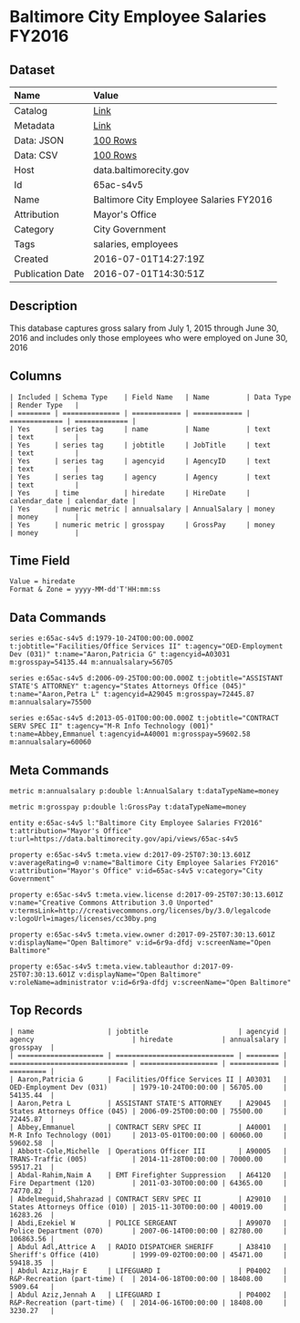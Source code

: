 # Baltimore City Employee Salaries FY2016

## Dataset

| Name | Value |
| :--- | :---- |
| Catalog | [Link](https://catalog.data.gov/dataset/baltimore-city-employee-salaries-fy2016) |
| Metadata | [Link](https://data.baltimorecity.gov/api/views/65ac-s4v5) |
| Data: JSON | [100 Rows](https://data.baltimorecity.gov/api/views/65ac-s4v5/rows.json?max_rows=100) |
| Data: CSV | [100 Rows](https://data.baltimorecity.gov/api/views/65ac-s4v5/rows.csv?max_rows=100) |
| Host | data.baltimorecity.gov |
| Id | 65ac-s4v5 |
| Name | Baltimore City Employee Salaries FY2016 |
| Attribution | Mayor's Office |
| Category | City Government |
| Tags | salaries, employees |
| Created | 2016-07-01T14:27:19Z |
| Publication Date | 2016-07-01T14:30:51Z |

## Description

This database captures gross salary from July 1, 2015 through June 30, 2016 and includes only those employees who were employed on June 30, 2016

## Columns

```ls
| Included | Schema Type    | Field Name   | Name         | Data Type     | Render Type   |
| ======== | ============== | ============ | ============ | ============= | ============= |
| Yes      | series tag     | name         | Name         | text          | text          |
| Yes      | series tag     | jobtitle     | JobTitle     | text          | text          |
| Yes      | series tag     | agencyid     | AgencyID     | text          | text          |
| Yes      | series tag     | agency       | Agency       | text          | text          |
| Yes      | time           | hiredate     | HireDate     | calendar_date | calendar_date |
| Yes      | numeric metric | annualsalary | AnnualSalary | money         | money         |
| Yes      | numeric metric | grosspay     | GrossPay     | money         | money         |
```

## Time Field

```ls
Value = hiredate
Format & Zone = yyyy-MM-dd'T'HH:mm:ss
```

## Data Commands

```ls
series e:65ac-s4v5 d:1979-10-24T00:00:00.000Z t:jobtitle="Facilities/Office Services II" t:agency="OED-Employment Dev (031)" t:name="Aaron,Patricia G" t:agencyid=A03031 m:grosspay=54135.44 m:annualsalary=56705

series e:65ac-s4v5 d:2006-09-25T00:00:00.000Z t:jobtitle="ASSISTANT STATE'S ATTORNEY" t:agency="States Attorneys Office (045)" t:name="Aaron,Petra L" t:agencyid=A29045 m:grosspay=72445.87 m:annualsalary=75500

series e:65ac-s4v5 d:2013-05-01T00:00:00.000Z t:jobtitle="CONTRACT SERV SPEC II" t:agency="M-R Info Technology (001)" t:name=Abbey,Emmanuel t:agencyid=A40001 m:grosspay=59602.58 m:annualsalary=60060
```

## Meta Commands

```ls
metric m:annualsalary p:double l:AnnualSalary t:dataTypeName=money

metric m:grosspay p:double l:GrossPay t:dataTypeName=money

entity e:65ac-s4v5 l:"Baltimore City Employee Salaries FY2016" t:attribution="Mayor's Office" t:url=https://data.baltimorecity.gov/api/views/65ac-s4v5

property e:65ac-s4v5 t:meta.view d:2017-09-25T07:30:13.601Z v:averageRating=0 v:name="Baltimore City Employee Salaries FY2016" v:attribution="Mayor's Office" v:id=65ac-s4v5 v:category="City Government"

property e:65ac-s4v5 t:meta.view.license d:2017-09-25T07:30:13.601Z v:name="Creative Commons Attribution 3.0 Unported" v:termsLink=http://creativecommons.org/licenses/by/3.0/legalcode v:logoUrl=images/licenses/cc30by.png

property e:65ac-s4v5 t:meta.view.owner d:2017-09-25T07:30:13.601Z v:displayName="Open Baltimore" v:id=6r9a-dfdj v:screenName="Open Baltimore"

property e:65ac-s4v5 t:meta.view.tableauthor d:2017-09-25T07:30:13.601Z v:displayName="Open Baltimore" v:roleName=administrator v:id=6r9a-dfdj v:screenName="Open Baltimore"
```

## Top Records

```ls
| name                  | jobtitle                      | agencyid | agency                        | hiredate            | annualsalary | grosspay  | 
| ===================== | ============================= | ======== | ============================= | =================== | ============ | ========= | 
| Aaron,Patricia G      | Facilities/Office Services II | A03031   | OED-Employment Dev (031)      | 1979-10-24T00:00:00 | 56705.00     | 54135.44  | 
| Aaron,Petra L         | ASSISTANT STATE'S ATTORNEY    | A29045   | States Attorneys Office (045) | 2006-09-25T00:00:00 | 75500.00     | 72445.87  | 
| Abbey,Emmanuel        | CONTRACT SERV SPEC II         | A40001   | M-R Info Technology (001)     | 2013-05-01T00:00:00 | 60060.00     | 59602.58  | 
| Abbott-Cole,Michelle  | Operations Officer III        | A90005   | TRANS-Traffic (005)           | 2014-11-28T00:00:00 | 70000.00     | 59517.21  | 
| Abdal-Rahim,Naim A    | EMT Firefighter Suppression   | A64120   | Fire Department (120)         | 2011-03-30T00:00:00 | 64365.00     | 74770.82  | 
| Abdelmeguid,Shahrazad | CONTRACT SERV SPEC II         | A29010   | States Attorneys Office (010) | 2015-11-30T00:00:00 | 40019.00     | 16283.26  | 
| Abdi,Ezekiel W        | POLICE SERGEANT               | A99070   | Police Department (070)       | 2007-06-14T00:00:00 | 82780.00     | 106863.56 | 
| Abdul Adl,Attrice A   | RADIO DISPATCHER SHERIFF      | A38410   | Sheriff's Office (410)        | 1999-09-02T00:00:00 | 45471.00     | 59418.35  | 
| Abdul Aziz,Hajr E     | LIFEGUARD I                   | P04002   | R&P-Recreation (part-time) (  | 2014-06-18T00:00:00 | 18408.00     | 5909.64   | 
| Abdul Aziz,Jennah A   | LIFEGUARD I                   | P04002   | R&P-Recreation (part-time) (  | 2014-06-16T00:00:00 | 18408.00     | 3230.27   | 
```